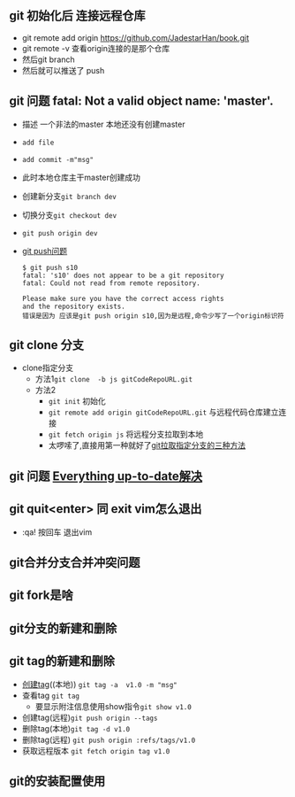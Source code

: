 ##  git 初始化后 连接远程仓库

- git remote add origin https://github.com/JadestarHan/book.git
- git remote -v  查看origin连接的是那个仓库
- 然后git branch 
- 然后就可以推送了 push 

## git 问题 fatal: Not a valid object name: 'master'.

- 描述  一个非法的master 本地还没有创建master

- `add file`

- `add commit -m"msg"`

- 此时本地仓库主干master创建成功

- 创建新分支`git branch dev`

- 切换分支`git checkout dev`

- `git push origin dev`

- [git push问题](https://www.cnblogs.com/qianqiannian/p/6008140.html)

  ``````
  $ git push s10
  fatal: 's10' does not appear to be a git repository
  fatal: Could not read from remote repository.
  
  Please make sure you have the correct access rights
  and the repository exists.
  错误是因为 应该是git push origin s10,因为是远程,命令少写了一个origin标识符
  ``````



## git clone 分支

- clone指定分支
  - 方法1`git clone  -b js gitCodeRepoURL.git`
  - 方法2 
    - `git init` 初始化
    - `git remote add origin gitCodeRepoURL.git` 与远程代码仓库建立连接
    - `git fetch origin js` 将远程分支拉取到本地
    - 太啰嗦了,直接用第一种就好了[git拉取指定分支的三种方法](https://www.jianshu.com/p/856ce249ed78)

## git 问题 [Everything up-to-date解决](https://blog.csdn.net/myhuashengmi/article/details/52197566)



## git quit\<enter> 同 exit vim怎么退出

- :qa!  按回车  退出vim



## git合并分支合并冲突问题



## git fork是啥



## git分支的新建和删除



## git tag的新建和删除

- [创建tag](https://www.cnblogs.com/senlinyang/p/8527764.html)((本地)) ```git tag -a  v1.0 -m "msg"```
- 查看tag ```git tag```
  - 要显示附注信息使用show指令`git show v1.0`
- 创建tag(远程)`git push origin --tags`
- 删除tag(本地)`git tag -d v1.0`
- 删除tag(远程) `git push origin :refs/tags/v1.0`
- 获取远程版本 `git fetch origin tag v1.0`



## git的安装配置使用



